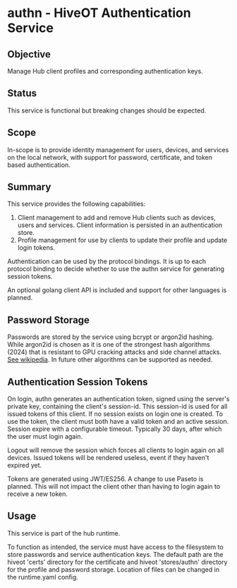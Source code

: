 # authn - HiveOT Authentication Service

## Objective

Manage Hub client profiles and corresponding authentication keys. 

## Status

This service is functional but breaking changes should be expected.

## Scope

In-scope is to provide identity management for users, devices, and services on the local network, with support for password, certificate, and token based authentication.

## Summary

This service provides the following capabilities:

1. Client management to add and remove Hub clients such as devices, users and services. Client information is persisted in an authentication store. 
2. Profile management for use by clients to update their profile and update login tokens.

Authentication can be used by the protocol bindings. It is up to each protocol binding to decide whether to use the authn service for generating session tokens. 

An optional golang client API is included and support for other languages is planned.

## Password Storage

Passwords are stored by the service using bcrypt or argon2id hashing. While argon2id is chosen as it is one of the strongest hash algorithms (2024) that is resistant to GPU cracking attacks and side channel attacks. [See wikipedia](https://en.wikipedia.org/wiki/Argon2). In future other algorithms can be supported as needed.

## Authentication Session Tokens

On login, authn generates an authentication token, signed using the server's private key, containing the client's session-id. This session-id is used for all issued tokens of this client. If no session exists on login one is created. To use the token, the client must both have a valid token and an active session. Session expire with a configurable timeout. Typically 30 days, after which the user must login again.  

Logout will remove the session which forces all clients to login again on all devices. Issued tokens will be rendered useless, event if they haven't expired yet.

Tokens are generated using JWT/ES256. A change to use Paseto is planned. This will not impact the client other than having to login again to receive a new token. 

## Usage

This service is part of the hub runtime. 

To function as intended, the service must have access to the filesystem to store passwords and service authentication keys. The default path are the hiveot 'certs' directory for the certificate and hiveot 'stores/authn' directory for the profile and password storage. Location of files can be changed in the runtime.yaml config.

